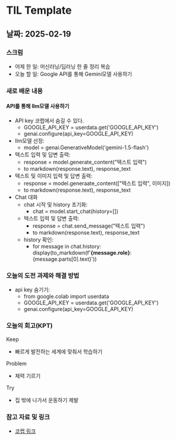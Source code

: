 # TIL Template

## 날짜: 2025-02-19

### 스크럼
- 어제 한 일: 머신러닝/딥러닝 한 줄 정리 복습
- 오늘 할 일: Google API를 통해 Gemini모델 사용하기

### 새로 배운 내용
#### API를 통해 llm모델 사용하기
- API key 코랩에서 숨길 수 있다.
    - GOOGLE_API_KEY = userdata.get('GOOGLE_API_KEY')
    - genai.configure(api_key=GOOGLE_API_KEY)
- llm모델 선정: 
    - model = genai.GenerativeModel('gemini-1.5-flash')
- 텍스트 입력 및 답변 출력:
    - response = model.generate_content("텍스트 입력")
    - to markdown(response.text), response_text
- 텍스트 및 이미지 입력 및 답변 출력:
    - response = model.generaate_content(["텍스트 입력", 이미지])
    - to markdown(response.text), response_text
- Chat 대화
    - chat 시작 및 history 초기화:
        - chat = model.start_chat(history=[])
    - 텍스트 입력 및 답변 출력:
        - response = chat.send_message("텍스트 입력")
        - to markdown(response.text), response_text
    - history 확인:
        - for message in chat.history:
  display(to_markdown(f'**{message.role}**: {message.parts[0].text}'))

### 오늘의 도전 과제와 해결 방법
- api key 숨기기:
    - from google.colab import userdata
    - GOOGLE_API_KEY = userdata.get('GOOGLE_API_KEY')
    - genai.configure(api_key=GOOGLE_API_KEY)

### 오늘의 회고(KPT)
Keep
- 빠르게 발전하는 세계에 맞춰서 학습하기

Problem
- 체력 기르기

Try
- 집 밖에 나가서 운동하기 제발

### 참고 자료 및 링크
- [코랩 링크](https://colab.research.google.com/drive/1jQEK8dA6hfpN9-fAUjO5Z73X8NKp_n6s?usp=sharing)
